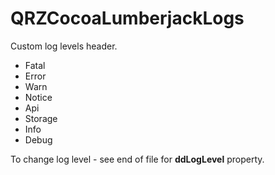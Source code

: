 # QRZCocoaLumberjackLogs
Custom log levels header.

- Fatal
- Error
- Warn
- Notice
- Api
- Storage
- Info
- Debug


To change log level - see end of file for **ddLogLevel** property.